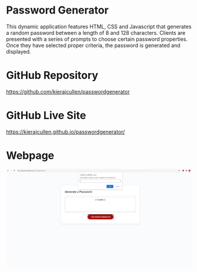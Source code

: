 # Password Generator

This dynamic application features HTML, CSS and Javascript that generates a random password between a length of 8 and 128 characters. Clients are presented with a series of prompts to choose certain password properties. Once they have selected proper criteria, the password is generated and displayed.

# GitHub Repository

https://github.com/kierajcullen/passwordgenerator

# GitHub Live Site

https://kierajcullen.github.io/passwordgenerator/

# Webpage

![](screenshot.JPG)

